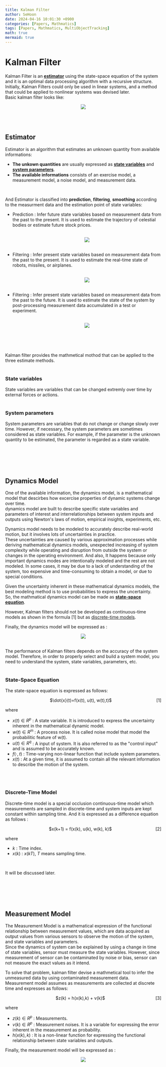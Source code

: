 ```yaml
---
title: Kalman Filter
author: SeHoon
date: 2024-04-16 10:01:30 +0900
categories: [Papers, Mathmatics]
tags: [Papers, Mathmatics, MultiObjectTracking]
math: true
mermaid: true
---
```


# Kalman Filter

Kalman Filter is an **[estimator](https://csh970605.github.io/posts/Kalman_Filter/#estimator)** using the state-space equation of the system and it is an optimal data processing algorithm with a recursive structure.<br>
Initially, Kalman Filters could only be used in linear systems, and a method that could be applied to nonlinear systems was devised later.<br>
Basic kalman filter looks like:

<center>

<img src="https://github.com/csh970605/csh970605.github.io/assets/28240052/27e45739-cd80-452e-b80f-f413a54ef2d0">
</center>

<br><br>


## Estimator

Estimator is an algorithm that estimates an unknown quantity from available informations:
+ **The unkown quantities** are usually expressed as **[state variables](https://csh970605.github.io/posts/Kalman_Filter/#state-variables)** and **[system parameters](https://csh970605.github.io/posts/Kalman_Filter/#system-parameters)**.
+ **The available informations** consists of an exercise model, a measurement model, a noise model, and measurement data.
<br>

And Estimator is classified into **prediction**, **filtering**, **smoothing** according to the measurment data and the estimation point of state variables:
+ Prediction : Infer future state variables based on measurement data from the past to the present. It is used to estimate the trajectory of celestial bodies or estimate future stock prices.<br><br>

    <center>
    <img src="https://github.com/csh970605/csh970605.github.io/assets/28240052/bfb2800a-09b5-4df4-8dc7-184d5c079c1b">
    </center><br>

+ Filtering : Infer present state variables based on measurement data from the past to the present. It is used to estimate the real-time state of robots, missiles, or airplanes.<br><br>

    <center>
    <img src="https://github.com/csh970605/csh970605.github.io/assets/28240052/3ad1fc7f-d057-42e7-ae8d-42f919769118">
    </center><br>

+ Filtering : Infer present state variables based on measurement data from the past to the future. It is used to estimate the state of the system by post-processing measurement data accumulated in a test or experiment.<br><br>

    <center>
    <img src="https://github.com/csh970605/csh970605.github.io/assets/28240052/0b31f93f-d961-4f6f-ac4c-488675bde63d">
    </center><br>
<br><br>

Kalman filter provides the mathmetical mothod that can be applied to the three estimate methods.
<br><br>

### State variables

State variables are variables that can be changed extremly over time by external forces or actions.
<br><br>


### System parameters

System parameters are variables that do not change or change slowly over time. However, if necessary, the system parameters are sometimes considered as state variables. For example, if the parameter is the unknown quantity to be estimated, the parameter is regarded as a state variable.

<br><br><br><br>

## Dynamics Model

One of the available information, the dynamics model, is a mathematical model that descirbes how excercise properties of dynamic systems change over time.<br>
dynamics model are built to describe specific state variables and parameters of interest and interrelationships between system inputs and outputs using Newton's laws of motion, empirical insights, experiments, etc.<br>

Dynamics model needs to be modeled to accurately describe real-world motion, but it involves lots of uncertainties in practice.<br>
These uncertainties are caused by various approximation processes while deriving mathematical dynamics models, unexpected increasing of system complexity while operating and disruption from outside the system or changes in the operating environment. And also, It happens because only important dynamics modes are intentionally modeled and the rest are not modeled. In some cases, it may be due to a lack of understanding of the system, too expensive and time-consuming to obtain a model, or due to special conditions.<br>

Given the uncertainty inherent in these mathematical dynamics models, the best modeling method is to use probabilities to express the uncertainty.<br>
So, the mathmatical dynamics model can be made as **[state-space equation](https://csh970605.github.io/posts/Kalman_Filter/#state-space-equation)**.<br>

However, Kalman filters should not be developed as continuous-time models as shown in the formula [1] but as [discrete-time models](https://csh970605.github.io/posts/Kalman_Filter/#discrete-time-model).<br>

Finally, the dynamics model will be expressed as :
<center>

<img src="https://github.com/csh970605/csh970605.github.io/assets/28240052/a43ae4a4-e53d-4fbd-ad31-da60c5332f9e">
</center>
<br>

The performance of Kalman filters depends on the accuracy of the system model. Therefore, in order to properly select and build a system model, you need to understand the system, state variables, parameters, etc.
<br><br>


### State-Space Equation

The state-space equation is expressed as follows:
<p align="center">
    <span>$\dot{x}(t)=f(x(t), u(t), w(t),t)$</span>
    <span style="float: right;">[1]</span>
</p>


where 
+ $x(t) \in R^{p}$ : A state variable. It is introduced to express the uncertainty inherent in the mathematical dynamic model.
+ $w(t) \in R^{m}$ : A process noise. It is called noise model that model the probabilitic feature of w(t).
+ $u(t) \in R^{q}$ : A input of system. It is also referred to as the "control input" and is assumed to be accurately known.
+ $f(\cdot,t)$ : Time-varying non-linear function that include system parameters.
+ $x(t)$ : At a given time, it is assumed to contain all the relevant information to describe the motion of the system.

<br><br>

### Discrete-Time Model


Discrete-time model is a special occlusion continuous-time model which measurements are sampled in discrete-time and system inputs are kept constant within sampling time. And it is expressed as a difference equation as follows :

<p align="center">
    <span>$x(k+1) = f(x(k), u(k), w(k), k)$</span>
    <span style="float: right;">[2]</span>
</p>

where
+ $k$ : Time index.
+ $x(k)$ : $x(kT)$, $T$ means sampling time.
<br>

It will be discussed later.

<br><br><br><br>

## Measurement Model

The Measurement Model is a mathematical expression of the functional relationship between measurement values, which are data acquired as output values from various sensors to observe the motion of the system, and state variables and parameters.<br>
Since the dynamics of system can be explained by using a change in time of state variables, sensor must measure the state variables. However, since measurement of sensor can be contaminated by noise or bias, sensor can not measure the exact values as it intend.<br>

To solve that problem, kalman filter devise a mathmetical tool to infer the unmeasured data by using contaminated measurement data.<br>
Measurement model assumes as measurements are collected at discrete time and expresses as follows:

<p align="center">
    <span>$z(k) = h(x(k),k) + v(k)$</span>
    <span style="float: right;">[3]</span>
</p>

where

+ $z(k)\in R^{p}$ : Measurements.
+ $v(k) \in R^{p}$ : Measurement noises. It is a variable for expressing the error inherent in the measurement as probability.
+ $h(x(k),k)$ : It is a non-linear function for expressing the functional relationship between state variables and outputs.

Finally, the measurement model will be expressed as :
<center>

<img src="https://github.com/csh970605/csh970605.github.io/assets/28240052/c9cd08a1-12eb-43e8-8134-b0fa84975671">
</center>


